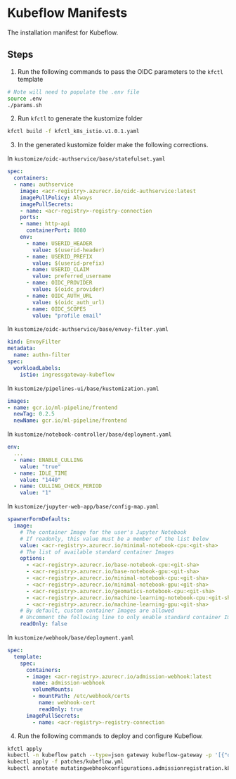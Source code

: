 # Kubeflow Manifests

The installation manifest for Kubeflow.

## Steps

1. Run the following commands to pass the OIDC parameters to the `kfctl` template

```sh
# Note will need to populate the .env file
source .env
./params.sh
```

2. Run `kfctl` to generate the kustomize folder

```sh
kfctl build -f kfctl_k8s_istio.v1.0.1.yaml
```

3. In the generated kustomize folder make the following corrections.

In `kustomize/oidc-authservice/base/statefulset.yaml`

```yaml
spec:
  containers:
  - name: authservice
    image: <acr-registry>.azurecr.io/oidc-authservice:latest
    imagePullPolicy: Always
    imagePullSecrets:
    - name: <acr-registry>-registry-connection
    ports:
    - name: http-api
      containerPort: 8080
    env:
      - name: USERID_HEADER
        value: $(userid-header)
      - name: USERID_PREFIX
        value: $(userid-prefix)
      - name: USERID_CLAIM
        value: preferred_username
      - name: OIDC_PROVIDER
        value: $(oidc_provider)
      - name: OIDC_AUTH_URL
        value: $(oidc_auth_url)
      - name: OIDC_SCOPES
        value: "profile email"
```

In `kustomize/oidc-authservice/base/envoy-filter.yaml`

```yaml
kind: EnvoyFilter
metadata:
  name: authn-filter
spec:
  workloadLabels:
    istio: ingressgateway-kubeflow
```

In `kustomize/pipelines-ui/base/kustomization.yaml`

```yaml
images:
- name: gcr.io/ml-pipeline/frontend
  newTag: 0.2.5
  newName: gcr.io/ml-pipeline/frontend
```

In `kustomize/notebook-controller/base/deployment.yaml`

```yaml
env:
  ...
  - name: ENABLE_CULLING
    value: "true"
  - name: IDLE_TIME
    value: "1440"
  - name: CULLING_CHECK_PERIOD
    value: "1"
```

In `kustomize/jupyter-web-app/base/config-map.yaml`

```yaml
spawnerFormDefaults:
  image:
    # The container Image for the user's Jupyter Notebook
    # If readonly, this value must be a member of the list below
    value: <acr-registry>.azurecr.io/minimal-notebook-cpu:<git-sha>
    # The list of available standard container Images
    options:
      - <acr-registry>.azurecr.io/base-notebook-cpu:<git-sha>
      - <acr-registry>.azurecr.io/base-notebook-gpu:<git-sha>
      - <acr-registry>.azurecr.io/minimal-notebook-cpu:<git-sha>
      - <acr-registry>.azurecr.io/minimal-notebook-gpu:<git-sha>
      - <acr-registry>.azurecr.io/geomatics-notebook-cpu:<git-sha>
      - <acr-registry>.azurecr.io/machine-learning-notebook-cpu:<git-sha>
      - <acr-registry>.azurecr.io/machine-learning-gpu:<git-sha>
    # By default, custom container Images are allowed
    # Uncomment the following line to only enable standard container Images
    readOnly: false
```

In `kustomize/webhook/base/deployment.yaml`

```yaml
spec:
  template:
    spec:
      containers:
      - image: <acr-registry>.azurecr.io/admission-webhook:latest
        name: admission-webhook
        volumeMounts:
        - mountPath: /etc/webhook/certs
          name: webhook-cert
          readOnly: true
      imagePullSecrets:
        - name: <acr-registry>-registry-connection
```

4. Run the following commands to deploy and configure Kubeflow.

```sh
kfctl apply
kubectl -n kubeflow patch --type=json gateway kubeflow-gateway -p '[{"op":"replace","path":"/spec/selector/istio","value":"ingressgateway-kubeflow"}]'
kubectl apply -f patches/kubeflow.yml
kubectl annotate mutatingwebhookconfigurations.admissionregistration.k8s.io admission-webhook-mutating-webhook-configuration certmanager.k8s.io/inject-ca-from=kubeflow/admission-webhook-cert --overwrite
```

